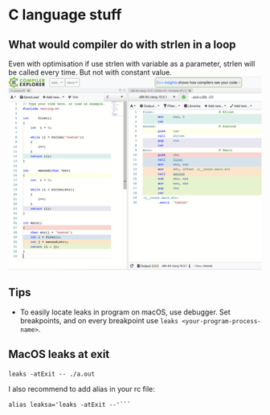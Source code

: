 # C language stuff

## What would compiler do with strlen in a loop

Even with optimisation if use strlen with variable as a parameter, strlen will be called every time. But not with constant value.
<img src="img/c_compiler_strlen_in_loop.png">

## Tips
* To easily locate leaks in program on macOS, use debugger. Set breakpoints, and on every breakpoint use `leaks <your-program-process-name>`.

## MacOS leaks at exit
```
leaks -atExit -- ./a.out
```

I also recommend to add alias in your rc file:
```
alias leaksa='leaks -atExit --'```
